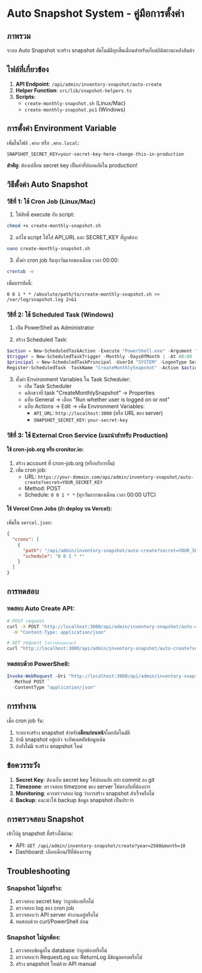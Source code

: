 # Auto Snapshot System - คู่มือการตั้งค่า

## ภาพรวม

ระบบ Auto Snapshot จะสร้าง snapshot อัตโนมัติทุกสิ้นเดือนสำหรับเก็บสถิติสถานะคลังสินค้า

## ไฟล์ที่เกี่ยวข้อง

1. **API Endpoint**: `/api/admin/inventory-snapshot/auto-create`
2. **Helper Function**: `src/lib/snapshot-helpers.ts`
3. **Scripts**: 
   - `create-monthly-snapshot.sh` (Linux/Mac)
   - `create-monthly-snapshot.ps1` (Windows)

## การตั้งค่า Environment Variable

เพิ่มในไฟล์ `.env` หรือ `.env.local`:

```env
SNAPSHOT_SECRET_KEY=your-secret-key-here-change-this-in-production
```

**สำคัญ**: ต้องเปลี่ยน secret key เป็นค่าที่ปลอดภัยใน production!

## วิธีตั้งค่า Auto Snapshot

### วิธีที่ 1: ใช้ Cron Job (Linux/Mac)

1. ให้สิทธิ์ execute กับ script:
```bash
chmod +x create-monthly-snapshot.sh
```

2. แก้ไข script ให้ใส่ API_URL และ SECRET_KEY ที่ถูกต้อง:
```bash
nano create-monthly-snapshot.sh
```

3. ตั้งค่า cron job รันทุกวันแรกของเดือน เวลา 00:00:
```bash
crontab -e
```

เพิ่มบรรทัดนี้:
```cron
0 0 1 * * /absolute/path/to/create-monthly-snapshot.sh >> /var/log/snapshot.log 2>&1
```

### วิธีที่ 2: ใช้ Scheduled Task (Windows)

1. เปิด PowerShell as Administrator

2. สร้าง Scheduled Task:
```powershell
$action = New-ScheduledTaskAction -Execute "PowerShell.exe" -Argument "-File C:\path\to\create-monthly-snapshot.ps1"
$trigger = New-ScheduledTaskTrigger -Monthly -DaysOfMonth 1 -At 00:00
$principal = New-ScheduledTaskPrincipal -UserId "SYSTEM" -LogonType ServiceAccount -RunLevel Highest
Register-ScheduledTask -TaskName "CreateMonthlySnapshot" -Action $action -Trigger $trigger -Principal $principal -Description "Create inventory snapshot every month"
```

3. ตั้งค่า Environment Variables ใน Task Scheduler:
   - เปิด Task Scheduler
   - คลิกขวาที่ task "CreateMonthlySnapshot" → Properties
   - แท็บ General → เลือก "Run whether user is logged on or not"
   - แท็บ Actions → Edit → เพิ่ม Environment Variables:
     - `API_URL`: `http://localhost:3000` (หรือ URL ของ server)
     - `SNAPSHOT_SECRET_KEY`: `your-secret-key`

### วิธีที่ 3: ใช้ External Cron Service (แนะนำสำหรับ Production)

#### ใช้ cron-job.org หรือ cronitor.io:

1. สร้าง account ที่ cron-job.org (หรือบริการอื่น)
2. เพิ่ม cron job:
   - URL: `https://your-domain.com/api/admin/inventory-snapshot/auto-create?secret=YOUR_SECRET_KEY`
   - Method: POST
   - Schedule: `0 0 1 * *` (ทุกวันแรกของเดือน เวลา 00:00 UTC)

#### ใช้ Vercel Cron Jobs (ถ้า deploy บน Vercel):

เพิ่มใน `vercel.json`:
```json
{
  "crons": [
    {
      "path": "/api/admin/inventory-snapshot/auto-create?secret=YOUR_SECRET_KEY",
      "schedule": "0 0 1 * *"
    }
  ]
}
```

## การทดสอบ

### ทดสอบ Auto Create API:

```bash
# POST request
curl -X POST "http://localhost:3000/api/admin/inventory-snapshot/auto-create?secret=YOUR_SECRET_KEY" \
  -H "Content-Type: application/json"

# GET request (ตรวจสอบสถานะ)
curl "http://localhost:3000/api/admin/inventory-snapshot/auto-create?secret=YOUR_SECRET_KEY"
```

### ทดสอบด้วย PowerShell:

```powershell
Invoke-WebRequest -Uri "http://localhost:3000/api/admin/inventory-snapshot/auto-create?secret=YOUR_SECRET_KEY" `
  -Method POST `
  -ContentType "application/json"
```

## การทำงาน

เมื่อ cron job รัน:
1. ระบบจะสร้าง snapshot สำหรับ**เดือนก่อนหน้า**โดยอัตโนมัติ
2. ถ้ามี snapshot อยู่แล้ว จะอัพเดตทับข้อมูลเดิม
3. ถ้ายังไม่มี จะสร้าง snapshot ใหม่

## ข้อควรระวัง

1. **Secret Key**: ต้องเก็บ secret key ให้ปลอดภัย อย่า commit ลง git
2. **Timezone**: ตรวจสอบ timezone ของ server ให้ตรงกับที่ต้องการ
3. **Monitoring**: ควรตรวจสอบ log ว่าการสร้าง snapshot สำเร็จหรือไม่
4. **Backup**: แนะนำให้ backup ข้อมูล snapshot เป็นประจำ

## การตรวจสอบ Snapshot

เข้าไปดู snapshot ที่สร้างได้ผ่าน:
- API: `GET /api/admin/inventory-snapshot/create?year=2568&month=10`
- Dashboard: เลือกเดือน/ปีที่ต้องการดู

## Troubleshooting

### Snapshot ไม่ถูกสร้าง:
1. ตรวจสอบ secret key ว่าถูกต้องหรือไม่
2. ตรวจสอบ log ของ cron job
3. ตรวจสอบว่า API server ทำงานอยู่หรือไม่
4. ทดสอบด้วย curl/PowerShell ก่อน

### Snapshot ไม่ถูกต้อง:
1. ตรวจสอบข้อมูลใน database ว่าถูกต้องหรือไม่
2. ตรวจสอบว่า RequestLog และ ReturnLog มีข้อมูลครบหรือไม่
3. สร้าง snapshot ใหม่ด้วย API manual

